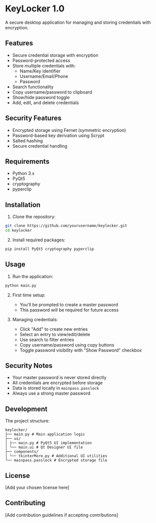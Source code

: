 # KeyLocker 1.0

A secure desktop application for managing and storing credentials with encryption.

## Features

- Secure credential storage with encryption
- Password-protected access
- Store multiple credentials with:
  - Name/Key identifier
  - Username/Email/Phone
  - Password
- Search functionality
- Copy username/password to clipboard
- Show/hide password toggle
- Add, edit, and delete credentials

## Security Features

- Encrypted storage using Fernet (symmetric encryption)
- Password-based key derivation using Scrypt
- Salted hashing
- Secure credential handling

## Requirements

- Python 3.x
- PyQt5
- cryptography
- pyperclip

## Installation

1. Clone the repository:
```bash
git clone https://github.com/yourusername/keylocker.git
cd keylocker
```

2. Install required packages:
```bash
pip install PyQt5 cryptography pyperclip
```

## Usage

1. Run the application:
```bash
python main.py
```

2. First time setup:
   - You'll be prompted to create a master password
   - This password will be required for future access

3. Managing credentials:
   - Click "Add" to create new entries
   - Select an entry to view/edit/delete
   - Use search to filter entries
   - Copy username/password using copy buttons
   - Toggle password visibility with "Show Password" checkbox

## Security Notes

- Your master password is never stored directly
- All credentials are encrypted before storage
- Data is stored locally in `mainpass.passlock`
- Always use a strong master password

## Development

The project structure:

```
keylocker/
├── main.py # Main application logic
├── ui/
│ ├── main.py # PyQt5 UI implementation
│ └── main.ui # Qt Designer UI file
├── components/
│ └── tkinterMore.py # Additional UI utilities
└── mainpass.passlock # Encrypted storage file
```

## License

[Add your chosen license here]

## Contributing

[Add contribution guidelines if accepting contributions]